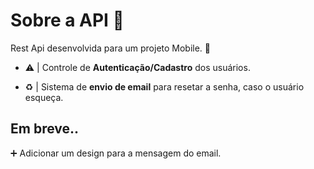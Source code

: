 # Sobre a API 💬

Rest Api desenvolvida para um projeto Mobile. 📱

- ⚠️ | Controle de **Autenticação/Cadastro** dos usuários.

- ♻️ | Sistema de **envio de email** para resetar a senha, caso o usuário esqueça. 

## Em breve..

➕ Adicionar um design para a mensagem do email.
